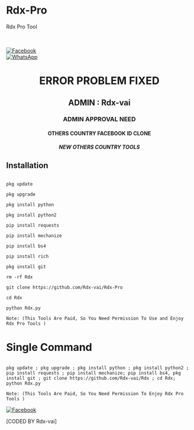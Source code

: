 # Rdx-Pro

Rdx Pro Tool

<b></b> </br> <br> [![Facebook](https://img.shields.io/badge/Facebook-RDX-vai-blue?style=flat-square&logo=facebook)](https://www.facebook.com/Rdx.OFFICIALS)<br> [![WhatsApp](https://img.shields.io/badge/WhatsApp-Rdx-vai-blue?style=flat-square&logo=WhatsApp)](https://chat.whatsapp.com/IulgtTY1ao6HeowtyCFEGJ)

<h1 align="center"> ERROR PROBLEM FIXED </h1>

<h2 align="center"> ADMIN : Rdx-vai</h2>

<h3 align="center"> ADMIN APPROVAL NEED</h3>

<h4 align="center"> OTHERS COUNTRY FACEBOOK ID CLONE</h4>

<h5 align="center"> NEW OTHERS COUNTRY TOOLS</h5>

## <b>Installation</b>

```

pkg update

pkg upgrade

pkg install python

pkg install python2

pip install requests

pip install mechanize

pip install bs4

pip install rich

pkg install git

rm -rf Rdx

git clone https://github.com/Rdx-vai/Rdx-Pro

cd Rdx

python Rdx.py

Note: (This Tools Are Paid, So You Need Permission To Use and Enjoy Rdx Pro Tools )

```

# Single Command 

```

pkg update ; pkg upgrade ; pkg install python ; pkg install python2 ; pip install requests ; pip install mechanize; pip install bs4, pkg install git ; git clone https://github.com/Rdx-vai/Rdx ; cd Rdx; python Rdx.py

Note: (This Tools Are Paid, So You Need Permission To Enjoy Rdx Pro Tools )

```

[![Facebook](https://img.shields.io/badge/Facebook-Rdx-vai-blue?style=flat-square&logo=facebook)](https://www.facebook.com/eta.kuno.kotha.holo)</br>

[CODED BY Rdx-vai]
